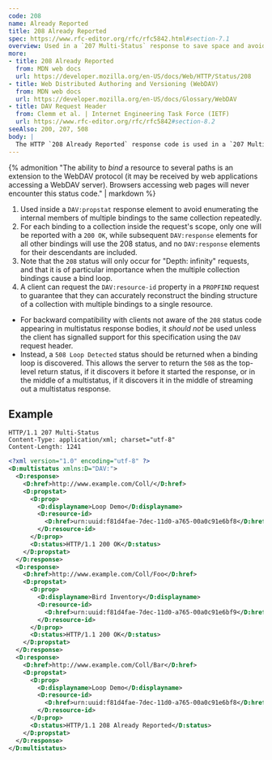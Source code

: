 ```yaml
---
code: 208
name: Already Reported
title: 208 Already Reported
spec: https://www.rfc-editor.org/rfc/rfc5842.html#section-7.1
overview: Used in a `207 Multi-Status` response to save space and avoid conflicts.
more:
- title: 208 Already Reported
  from: MDN web docs
  url: https://developer.mozilla.org/en-US/docs/Web/HTTP/Status/208
- title: Web Distributed Authoring and Versioning (WebDAV)
  from: MDN web docs
  url: https://developer.mozilla.org/en-US/docs/Glossary/WebDAV
- title: DAV Request Header
  from: Clemm et al. | Internet Engineering Task Force (IETF)
  url: https://www.rfc-editor.org/rfc/rfc5842#section-8.2
seeAlso: 200, 207, 508
body: |
  The HTTP `208 Already Reported` response code is used in a `207 Multi-Status` response to save space and avoid conflicts. If the same resource is requested several times (for example as part of a collection), with different paths, only the first one is reported with `200 OK`. Responses for all other bindings will report with this `208` status code, so no conflicts are created and the response stays shorter.
---
```


{% admonition "The ability to _bind_ a resource to several paths is an extension to the WebDAV protocol (it may be received by web applications accessing a WebDAV server). Browsers accessing web pages will never encounter this status code." | markdown %}

1. Used inside a `DAV:propstat` response element to avoid enumerating the internal members of multiple bindings to the same collection repeatedly.
1. For each binding to a collection inside the request's scope, only one will be reported with a `200 OK`, while subsequent `DAV:response` elements for all other bindings will use the 208 status, and no `DAV:response` elements for their descendants are included.
1. Note that the `208` status will only occur for "Depth: infinity" requests, and that it is of particular importance when the multiple collection bindings cause a bind loop.
1. A client can request the `DAV:resource-id` property in a `PROPFIND` request to guarantee that they can accurately reconstruct the binding structure of a collection with multiple bindings to a single resource.

- For backward compatibility with clients not aware of the `208` status code appearing in multistatus response bodies, it _should not_ be used unless the client has signalled support for this specification using the `DAV` request header.
- Instead, a `508 Loop Detected` status should be returned when a binding loop is discovered. This allows the server to return the `508` as the top-level return status, if it discovers it before it started the response, or in the middle of a multistatus, if it discovers it in the middle of streaming out a multistatus response.

## Example

<span class="multipart-codeblock">

```http
HTTP/1.1 207 Multi-Status
Content-Type: application/xml; charset="utf-8"
Content-Length: 1241
```

```xml
<?xml version="1.0" encoding="utf-8" ?>
<D:multistatus xmlns:D="DAV:">
  <D:response>
    <D:href>http://www.example.com/Coll/</D:href>
    <D:propstat>
      <D:prop>
        <D:displayname>Loop Demo</D:displayname>
        <D:resource-id>
          <D:href>urn:uuid:f81d4fae-7dec-11d0-a765-00a0c91e6bf8</D:href>
        </D:resource-id>
      </D:prop>
      <D:status>HTTP/1.1 200 OK</D:status>
    </D:propstat>
  </D:response>
  <D:response>
    <D:href>http://www.example.com/Coll/Foo</D:href>
    <D:propstat>
      <D:prop>
        <D:displayname>Bird Inventory</D:displayname>
        <D:resource-id>
          <D:href>urn:uuid:f81d4fae-7dec-11d0-a765-00a0c91e6bf9</D:href>
        </D:resource-id>
      </D:prop>
      <D:status>HTTP/1.1 200 OK</D:status>
    </D:propstat>
  </D:response>
  <D:response>
    <D:href>http://www.example.com/Coll/Bar</D:href>
    <D:propstat>
      <D:prop>
        <D:displayname>Loop Demo</D:displayname>
        <D:resource-id>
          <D:href>urn:uuid:f81d4fae-7dec-11d0-a765-00a0c91e6bf8</D:href>
        </D:resource-id>
      </D:prop>
      <D:status>HTTP/1.1 208 Already Reported</D:status>
    </D:propstat>
  </D:response>
</D:multistatus>
```

</span>
